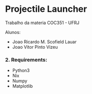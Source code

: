 # Projectile Launcher
Trabalho da materia COC351 - UFRJ

Alunos:
- Joao Ricardo M. Scofield Lauar
- Joao Vitor Pinto Vizeu

### 2. Requirements:

- Python3
- Nix
- Numpy
- Matplotlib
